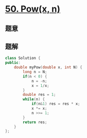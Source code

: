 #  [50. Pow(x, n)](https://leetcode-cn.com/problems/powx-n/)

## 题意



## 题解



```c++
class Solution {
public:
    double myPow(double x, int N) {
        long n = N;
        if(n < 0) {
            n = -n;
            x = 1/x;
        }
        double res = 1;
        while(n) {
            if(n&1) res = res * x;
            x *= x;
            n >>= 1;
        }
        return res;
    }
};
```



```python3

```

